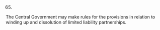 65.
The Central Government may make rules for the provisions in relation to winding up and dissolution of limited liability partnerships.

